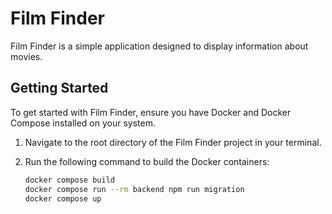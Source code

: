 # Film Finder

Film Finder is a simple application designed to display information about movies.

## Getting Started

To get started with Film Finder, ensure you have Docker and Docker Compose installed on your system.

1.  Navigate to the root directory of the Film Finder project in your terminal.
2.  Run the following command to build the Docker containers:

    ```bash
    docker compose build
    docker compose run --rm backend npm run migration
    docker compose up
    ```